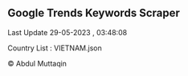 

## Google Trends Keywords Scraper 
 
Last Update 29-05-2023 , 03:48:08

Country List :
VIETNAM.json



© Abdul Muttaqin 
